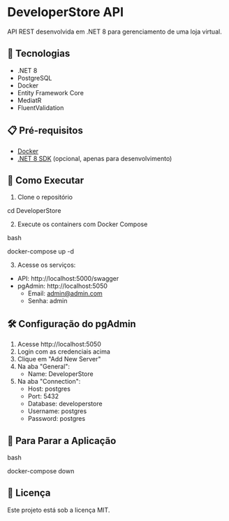 # DeveloperStore API

API REST desenvolvida em .NET 8 para gerenciamento de uma loja virtual.

## 🚀 Tecnologias

- .NET 8
- PostgreSQL
- Docker
- Entity Framework Core
- MediatR
- FluentValidation

## 📋 Pré-requisitos

- [Docker](https://www.docker.com/products/docker-desktop/)
- [.NET 8 SDK](https://dotnet.microsoft.com/download/dotnet/8.0) (opcional, apenas para desenvolvimento)

## 🏃 Como Executar

1. Clone o repositório

cd DeveloperStore

2. Execute os containers com Docker Compose

bash

docker-compose up -d


3. Acesse os serviços:
- API: http://localhost:5000/swagger
- pgAdmin: http://localhost:5050
  - Email: admin@admin.com
  - Senha: admin

## 🛠️ Configuração do pgAdmin

1. Acesse http://localhost:5050
2. Login com as credenciais acima
3. Clique em "Add New Server"
4. Na aba "General":
   - Name: DeveloperStore
5. Na aba "Connection":
   - Host: postgres
   - Port: 5432
   - Database: developerstore
   - Username: postgres
   - Password: postgres

## 🛑 Para Parar a Aplicação

bash

docker-compose down

## 📝 Licença

Este projeto está sob a licença MIT.
